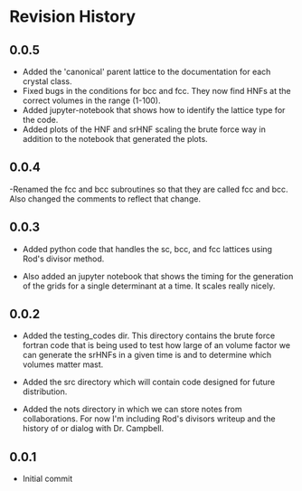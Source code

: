 # Revision History

## 0.0.5

- Added the 'canonical' parent lattice to the documentation for each crystal class.
- Fixed bugs in the conditions for bcc and fcc. They now find HNFs at
  the correct volumes in the range (1-100).
- Added jupyter-notebook that shows how to identify the lattice type for the code.
- Added plots of the HNF and srHNF scaling the brute force way in
  addition to the notebook that generated the plots.

## 0.0.4

-Renamed the fcc and bcc subroutines so that they are called fcc and
 bcc. Also changed the comments to reflect that change.

## 0.0.3

- Added python code that handles the sc, bcc, and fcc lattices using
  Rod's divisor method.

- Also added an jupyter notebook that shows the timing for the
  generation of the grids for a single determinant at a time. It
  scales really nicely.

## 0.0.2

- Added the testing_codes dir. This directory contains the brute force
  fortran code that is being used to test how large of an volume
  factor we can generate the srHNFs in a given time is and to
  determine which volumes matter mast.

- Added the src directory which will contain code designed for future
  distribution.

- Added the nots directory in which we can store notes from
  collaborations. For now I'm including Rod's divisors writeup and the
  history of or dialog with Dr. Campbell.


## 0.0.1
- Initial commit